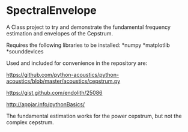 # SpectralEnvelope
A Class project to try and demonstrate the fundamental frequency estimation and envelopes of the Cepstrum.

Requires the following libraries to be installed:
*numpy
*matplotlib
*sounddevices

Used and included for convenience in the repository are:

https://github.com/python-acoustics/python-acoustics/blob/master/acoustics/cepstrum.py

https://gist.github.com/endolith/25086

http://appjar.info/pythonBasics/

The fundamental estimation works for the power cepstrum, but not the complex cepstrum. 
